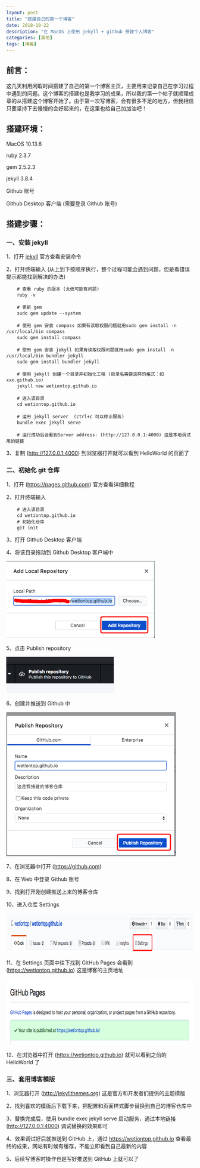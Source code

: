 ```yaml
---
layout: post
title: "搭建自己的第一个博客"
date: 2018-10-22
description: "在 MacOS 上使用 jekyll + github 搭建个人博客"
categories: [其他]
tags: [博客]
---
```


## 前言：

这几天利用闲暇时间搭建了自己的第一个博客主页，主要用来记录自己在学习过程中遇到的问题。这个博客的搭建也是我学习的成果，所以我的第一个帖子就顺理成章的从搭建这个博客开始了。由于第一次写博客，会有很多不足的地方，但我相信只要坚持下去慢慢的会好起来的，在这里也给自己加加油吧！


## 搭建环境：

MacOS 10.13.6

ruby 2.3.7

gem 2.5.2.3

jekyll 3.8.4

Github 账号

Github Desktop 客户端 (需要登录 Github 账号)


## 搭建步骤：

### 一、安装 jekyll

1、打开 [jekyll](https://jekyllrb.com) 官方查看安装命令

2、打开终端输入 (从上到下按顺序执行，整个过程可能会遇到问题，但是看错误提示都能找到解决的办法)

```
    # 查看 ruby 的版本 (太低可能有问题)
    ruby -v

    # 更新 gem
    sudo gem update --system

    # 使用 gem 安装 compass 如果有读取权限问题就用sudo gem install -n /usr/local/bin compass
    sudo gem install compass

    # 使用 gem 安装 jekyll 如果有读取权限问题就用sudo gem install -n /usr/local/bin bundler jekyll
    sudo gem install bundler jekyll

    # 使用 jekyll 创建一个目录并初始化工程 (目录名需要这样的格式：如 xxx.github.io)
    jekyll new wetiontop.github.io

    # 进入该目录
    cd wetiontop.github.io

    # 运用 jekyll server  (ctrl+c 可以停止服务)
    bundle exec jekyll serve

    # 运行成功后会看到Server address: (http://127.0.0.1:4000) 这是本地调试用的链接
```

3、复制 (http://127.0.0.1:4000) 到浏览器打开就可以看到 HelloWorld 的页面了

### 二、初始化 git 仓库

1、打开 (https://pages.github.com) 官方查看详细教程

2、打开终端输入

```
    # 进入该目录
    cd wetiontop.github.io
    # 初始化仓库
    git init
```

3、打开 Github Desktop 客户端

4、将该目录拖动到 Github Desktop 客户端中

<img src="/images/posts/2018-10-22/git_add_local_repo.png" width="399" height="206" />

5、点击 Publish repository

<img src="/images/posts/2018-10-22/git_publish_repo.png" width="289" height="97" />

6、创建并推送到 Github 中

<img src="/images/posts/2018-10-22/git_publish_repo_panel.png" width="456" height="386" />

7、在浏览器中打开 (https://github.com)

8、在 Web 中登录 Github 账号

9、找到打开刚创建推送上来的博客仓库

10、进入仓库 Settings

<img src="/images/posts/2018-10-22/web_bolg_repo_setting_btn.png" width="1021" height="105" />

11、在 Settings 页面中往下找到 GitHub Pages 会看到 (https://wetiontop.github.io) 这是博客的主页地址

<img src="/images/posts/2018-10-22/web_bolg_repo_setting_page.png" width="764" height="176" />

12、在浏览器中打开 (https://wetiontop.github.io) 就可以看到之前的 HelloWorld 了

### 三、套用博客模版

1、浏览器打开 (http://jekyllthemes.org) 这是官方和开发者们提供的主题模版

2、找到喜欢的模版后下载下来，把配置和页面样式脚步替换到自己的博客仓库中

3、替换完成后，使用 bundle exec jekyll serve 启动服务，通过本地链接 (http://127.0.0.1:4000) 调试替换的效果即可

4、效果调试好后就推送到 GitHub 上，通过 https://wetiontop.github.io 查看最终的成果，网站有时候有缓存，不能立即看到自己最新的内容

5、后续写博客时操作也是写好推送到 GitHub 上就可以了
